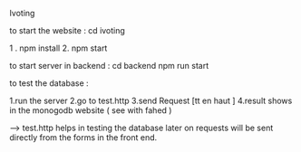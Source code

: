 
Ivoting 


to start the website  : 
cd ivoting

1 . npm install 
2. npm start 


to start server in backend : 
cd backend 
npm run start 

to test the database : 

1.run the server
2.go to test.http 
3.send Request [tt en haut ] 
4.result shows in the monogodb website ( see with fahed ) 

--> test.http helps in testing the database later on requests will be sent directly from the forms in the front end.   

